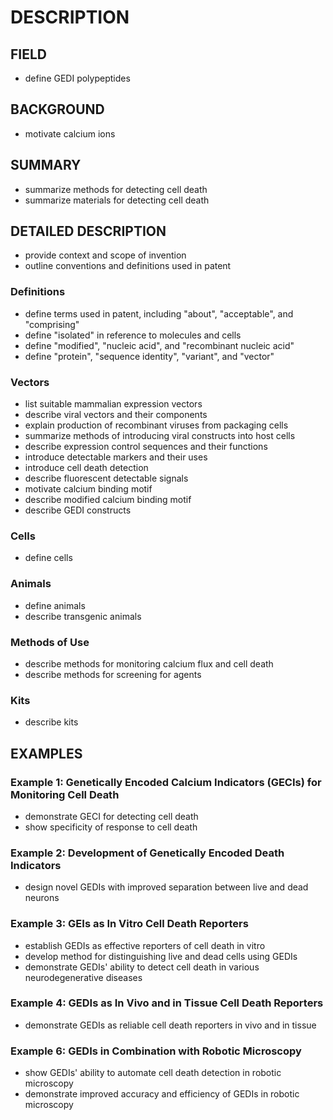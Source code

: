 # DESCRIPTION

## FIELD

- define GEDI polypeptides

## BACKGROUND

- motivate calcium ions

## SUMMARY

- summarize methods for detecting cell death
- summarize materials for detecting cell death

## DETAILED DESCRIPTION

- provide context and scope of invention
- outline conventions and definitions used in patent

### Definitions

- define terms used in patent, including "about", "acceptable", and "comprising"
- define "isolated" in reference to molecules and cells
- define "modified", "nucleic acid", and "recombinant nucleic acid"
- define "protein", "sequence identity", "variant", and "vector"

### Vectors

- list suitable mammalian expression vectors
- describe viral vectors and their components
- explain production of recombinant viruses from packaging cells
- summarize methods of introducing viral constructs into host cells
- describe expression control sequences and their functions
- introduce detectable markers and their uses
- introduce cell death detection
- describe fluorescent detectable signals
- motivate calcium binding motif
- describe modified calcium binding motif
- describe GEDI constructs

### Cells

- define cells

### Animals

- define animals
- describe transgenic animals

### Methods of Use

- describe methods for monitoring calcium flux and cell death
- describe methods for screening for agents

### Kits

- describe kits

## EXAMPLES

### Example 1: Genetically Encoded Calcium Indicators (GECIs) for Monitoring Cell Death

- demonstrate GECI for detecting cell death
- show specificity of response to cell death

### Example 2: Development of Genetically Encoded Death Indicators

- design novel GEDIs with improved separation between live and dead neurons

### Example 3: GEIs as In Vitro Cell Death Reporters

- establish GEDIs as effective reporters of cell death in vitro
- develop method for distinguishing live and dead cells using GEDIs
- demonstrate GEDIs' ability to detect cell death in various neurodegenerative diseases

### Example 4: GEDIs as In Vivo and in Tissue Cell Death Reporters

- demonstrate GEDIs as reliable cell death reporters in vivo and in tissue

### Example 6: GEDIs in Combination with Robotic Microscopy

- show GEDIs' ability to automate cell death detection in robotic microscopy
- demonstrate improved accuracy and efficiency of GEDIs in robotic microscopy


